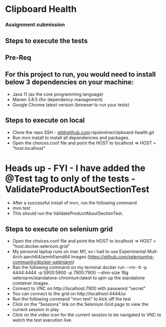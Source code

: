 # Clipboard Health
### Assignment submission
## Steps to execute the tests

## Pre-Req
## For this project to run, you would need to install below 3 dependencies on your machine:
- Java 11 (as the core programming language)
- Maven 3.8.5 (for dependency management)
- Google Chrome latest version (browser to run your tests)

## Steps to execute on local
- Clone the repo SSH - git@github.com:rajulonline/clipboard-health.git
- Run mvn install to install all dependencies and packages.
- Open the choices.conf file and point the HOST to localhost => HOST = "host.localhost"
# Heads up - FYI - I have added the @Test tag to only of the tests - ValidateProductAboutSectionTest
- After a successful install of mvn, run the following command
- mvn test
- This should run the ValidateProductAboutSectionTest.

## Steps to execute on selenium grid
- Open the choices.conf file and point the HOST to localhost => HOST = "host.docker.selenium.grid"
- My personal laptop runs on mac M1, so i had to use Experimental Mult-Arch aarch64/armhf/amd64 Images (https://github.com/seleniumhq-community/docker-seleniarm)
- Ran the following command on my terminal docker run --rm -it -p 4444:4444 -p 5900:5900 -p 7900:7900 --shm-size 16g seleniarm/standalone-chromium:latest to spin up the standalone container images.
- Connect to VNC on http://localhost:7900 with password "secret"
- You can connect to the grid on http://localhost:4444/ui
- Run the following command "mvn test" to kick off the test
- Click on the "Sessions" link on the Selenium Grid page to view the current session in play
- Click on the video icon for the current session to be navigated to VNC to watch the test execution live.

